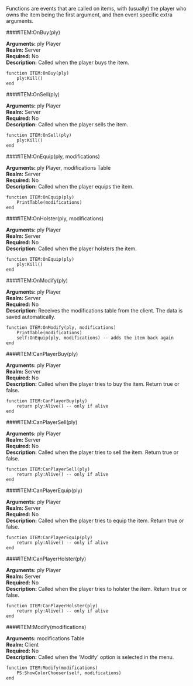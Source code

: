 <p class="lead">Functions are events that are called on items, with (usually) the player who owns the item being the first argument, and then event specific extra arguments.</p>

####<a name="functions-onbuy"></a>ITEM:OnBuy(ply)

**Arguments:** ply <span class="type">Player</span>  
**Realm:** <span class="server">Server</span>  
**Required:** No  
**Description:** Called when the player buys the item.

    function ITEM:OnBuy(ply)
        ply:Kill()
    end

####<a name="functions-onsell"></a>ITEM:OnSell(ply)

**Arguments:** ply <span class="type">Player</span>  
**Realm:** <span class="server">Server</span>  
**Required:** No  
**Description:** Called when the player sells the item.

    function ITEM:OnSell(ply)
        ply:Kill()
    end

####<a name="functions-onequip"></a>ITEM:OnEquip(ply, modifications)

**Arguments:** ply <span class="type">Player</span>, modifications <span class="type">Table</span>  
**Realm:** <span class="server">Server</span>  
**Required:** No  
**Description:** Called when the player equips the item.

    function ITEM:OnEquip(ply)
        PrintTable(modifications)
    end

####<a name="functions-onholster"></a>ITEM:OnHolster(ply, modifications)

**Arguments:** ply <span class="type">Player</span>  
**Realm:** <span class="server">Server</span>  
**Required:** No  
**Description:** Called when the player holsters the item.

    function ITEM:OnEquip(ply)
        ply:Kill()
    end

####<a name="functions-onmodify"></a>ITEM:OnModify(ply)

**Arguments:** ply <span class="type">Player</span>  
**Realm:** <span class="server">Server</span>  
**Required:** No  
**Description:** Receives the modifications table from the client. The data is saved automatically.

    function ITEM:OnModify(ply, modifications)
    	PrintTable(modifications)
    	self:OnEquip(ply, modifications) -- adds the item back again
    end

####<a name="functions-canplayerbuy"></a>ITEM:CanPlayerBuy(ply)

**Arguments:** ply <span class="type">Player</span>  
**Realm:** <span class="server">Server</span>  
**Required:** No  
**Description:** Called when the player tries to buy the item. Return true or false.

    function ITEM:CanPlayerBuy(ply)
        return ply:Alive() -- only if alive
    end

####<a name="functions-canplayersell"></a>ITEM:CanPlayerSell(ply)

**Arguments:** ply <span class="type">Player</span>  
**Realm:** <span class="server">Server</span>  
**Required:** No  
**Description:** Called when the player tries to sell the item. Return true or false.

    function ITEM:CanPlayerSell(ply)
        return ply:Alive() -- only if alive
    end

####<a name="functions-canplayerequip"></a>ITEM:CanPlayerEquip(ply)

**Arguments:** ply <span class="type">Player</span>  
**Realm:** <span class="server">Server</span>  
**Required:** No  
**Description:** Called when the player tries to equip the item. Return true or false.

    function ITEM:CanPlayerEquip(ply)
        return ply:Alive() -- only if alive
    end

####<a name="functions-canplayerholster"></a>ITEM:CanPlayerHolster(ply)

**Arguments:** ply <span class="type">Player</span>  
**Realm:** <span class="server">Server</span>  
**Required:** No  
**Description:** Called when the player tries to holster the item. Return true or false.

    function ITEM:CanPlayerHolster(ply)
        return ply:Alive() -- only if alive
    end

####<a name="functions-modify"></a>ITEM:Modify(modifications)

**Arguments:** modifications <span class="type">Table</span>  
**Realm:** <span class="client">Client</span>  
**Required:** No  
**Description:** Called when the 'Modify' option is selected in the menu.

    function ITEM:Modify(modifications)
        PS:ShowColorChooser(self, modifications)
    end
